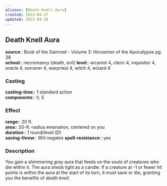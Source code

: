 ```yaml
---
aliases: [Death Knell Aura]
created: 2023-04-27
updated: 2023-04-28
---
```


## Death Knell Aura

**source**:: Book of the Damned - Volume 3: Horsemen of the Apocalypse pg. 38  
**school**:: necromancy (death, evil)
**level**:: arcanist 4, cleric 4, inquisitor 4, oracle 4, sorcerer 4, warpriest 4, witch 4, wizard 4

### Casting

**casting-time**:: 1 standard action  
**components**:: V, S

### Effect

**range**:: 20 ft.  
**area**:: 20-ft.-radius emanation, centered on you  
**duration**:: 1 round/level (D)  
**saving-throw**:: Will negates
**spell-resistance**:: yes

### Description

You gain a shimmering gray aura that feeds on the souls of creatures who die within it. The aura sheds light as a candle. If a creature at -1 or fewer hit points is within the aura at the start of its turn, it must save or die, granting you the benefits of *death knell*.
